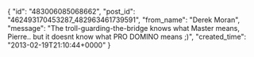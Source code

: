  {
   "id": "483006085068662",
   "post_id": "462493170453287_482963461739591",
   "from_name": "Derek Moran",
   "message": "The troll-guarding-the-bridge knows what Master means, Pierre.. but it doesnt know what PRO DOMINO means ;)",
   "created_time": "2013-02-19T21:10:44+0000"
 }
